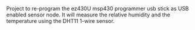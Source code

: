 Project to re-program the ez430U msp430 programmer usb stick as USB enabled sensor node. 
It will measure the relative humidity and the temperature using the DHT11 1-wire sensor.
